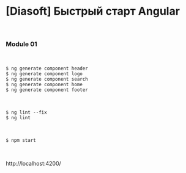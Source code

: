# [Diasoft] Быстрый старт Angular

<br/>

### Module 01

<br/>

```
$ ng generate component header
$ ng generate component logo
$ ng generate component search
$ ng generate component home
$ ng generate component footer
```

<br/>

```
$ ng lint --fix
$ ng lint
```

<br/>

```
$ npm start
```

<br/>

http://localhost:4200/
